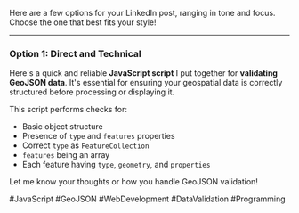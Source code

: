 Here are a few options for your LinkedIn post, ranging in tone and focus. Choose the one that best fits your style!

---

### Option 1: Direct and Technical

Here's a quick and reliable **JavaScript script** I put together for **validating GeoJSON data**. It's essential for ensuring your geospatial data is correctly structured before processing or displaying it.

This script performs checks for:
* Basic object structure
* Presence of `type` and `features` properties
* Correct `type` as `FeatureCollection`
* `features` being an array
* Each feature having `type`, `geometry`, and `properties`

Let me know your thoughts or how you handle GeoJSON validation!

#JavaScript #GeoJSON #WebDevelopment #DataValidation #Programming

